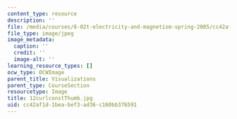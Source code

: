 ```yaml
---
content_type: resource
description: ''
file: /media/courses/8-02t-electricity-and-magnetism-spring-2005/cc42af1d1beabef3ad36c160bb376591_12curlconstThumb.jpg
file_type: image/jpeg
image_metadata:
  caption: ''
  credit: ''
  image-alt: ''
learning_resource_types: []
ocw_type: OCWImage
parent_title: Visualizations
parent_type: CourseSection
resourcetype: Image
title: 12curlconstThumb.jpg
uid: cc42af1d-1bea-bef3-ad36-c160bb376591
---
```

